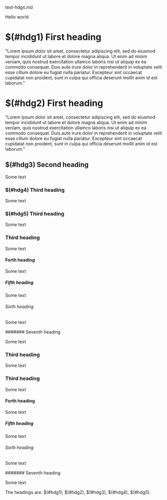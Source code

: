 test-hdgs.md

Hello world

# $(#hdg1) First heading 

"Lorem ipsum dolor sit amet, consectetur adipiscing elit, sed do eiusmod tempor incididunt ut labore et dolore magna aliqua. Ut enim ad minim veniam, quis nostrud exercitation ullamco laboris nisi ut aliquip ex ea commodo consequat. Duis aute irure dolor in reprehenderit in voluptate velit esse cillum dolore eu fugiat nulla pariatur. Excepteur sint occaecat cupidatat non proident, sunt in culpa qui officia deserunt mollit anim id est laborum."


# $(#hdg2) First heading 

"Lorem ipsum dolor sit amet, consectetur adipiscing elit, sed do eiusmod tempor incididunt ut labore et dolore magna aliqua. Ut enim ad minim veniam, quis nostrud exercitation ullamco laboris nisi ut aliquip ex ea commodo consequat. Duis aute irure dolor in reprehenderit in voluptate velit esse cillum dolore eu fugiat nulla pariatur. Excepteur sint occaecat cupidatat non proident, sunt in culpa qui officia deserunt mollit anim id est laborum."

## $(#hdg3) Second heading

Some text

### $(#hdg4) Third heading

Some text

### $(#hdg5) Third heading

Some text

### Third heading

Some text

#### Forth heading

Some text

##### Fifth heading

Some text

###### Sixth heading

Some text

####### Seventh heading

Some text

### Third heading

Some text

### Third heading

Some text

#### Forth heading

Some text

##### Fifth heading

Some text

###### Sixth heading

Some text

####### Seventh heading

Some text

The headings are: $(#hdg1), $(#hdg2), $(#hdg3), $(#hdg4), $(#hdg5). 
